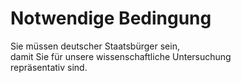 # Notwendige Bedingung

Sie müssen deutscher Staatsbürger sein,  
damit Sie für unsere wissenschaftliche Untersuchung  
repräsentativ sind.
